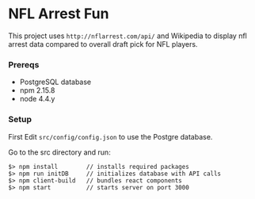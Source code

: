 # NFL Arrest Fun

This project uses `http://nflarrest.com/api/` and Wikipedia to display nfl arrest data compared to overall draft pick for NFL players.

### Prereqs

* PostgreSQL database
* npm 2.15.8
* node 4.4.y

### Setup
First Edit `src/config/config.json` to use the Postgre database.

Go to the src directory and run:
```
$> npm install        // installs required packages
$> npm run initDB     // initializes database with API calls
$> npm client-build   // bundles react components
$> npm start          // starts server on port 3000
```
